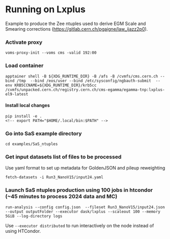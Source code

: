 # Running on Lxplus

Example to produce the Zee ntuples used to derive EGM Scale and Smearing corrections (https://gitlab.cern.ch/pgaigne/law_ijazz2p0).





### Activate proxy

```
voms-proxy-init --voms cms -valid 192:00
```
### Load container
```
apptainer shell -B ${XDG_RUNTIME_DIR} -B /afs -B /cvmfs/cms.cern.ch --bind /tmp  --bind /eos/user --bind /etc/sysconfig/ngbauth-submit  --env KRB5CCNAME=${XDG_RUNTIME_DIR}/krb5cc /cvmfs/unpacked.cern.ch/registry.cern.ch/cms-egamma/egamma-tnp:lxplus-el9-latest
```

#### Install local changes 
```
pip install -e .
<!-- export PATH="$HOME/.local/bin:$PATH" -->
```
### Go into SaS example directory
```
cd examples/SaS_ntuples
```

### Get input datasets list of files to be processed

Use yaml format to set up metadata for GoldenJSON and pileup reweighting

```
fetch-datasets -i Run3_NanoV15/input24.yaml
```

### Launch SaS ntuples production using 100 jobs in htcondor (~45 minutes to process 2024 data and MC)
```
run-analysis --config config.json  --fileset Run3_NanoV15/input24.json  --output outputFolder --executor dask/lxplus --scaleout 100 --memory 5GiB --log-directory logs
```

Use `--executor distributed` to run interactively on the node instead of using HTCondor.

